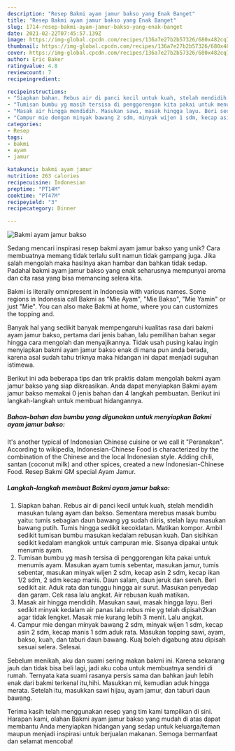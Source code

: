 ```yaml
---
description: "Resep Bakmi ayam jamur bakso yang Enak Banget"
title: "Resep Bakmi ayam jamur bakso yang Enak Banget"
slug: 1714-resep-bakmi-ayam-jamur-bakso-yang-enak-banget
date: 2021-02-22T07:45:57.139Z
image: https://img-global.cpcdn.com/recipes/136a7e27b2b57326/680x482cq70/bakmi-ayam-jamur-bakso-foto-resep-utama.jpg
thumbnail: https://img-global.cpcdn.com/recipes/136a7e27b2b57326/680x482cq70/bakmi-ayam-jamur-bakso-foto-resep-utama.jpg
cover: https://img-global.cpcdn.com/recipes/136a7e27b2b57326/680x482cq70/bakmi-ayam-jamur-bakso-foto-resep-utama.jpg
author: Eric Baker
ratingvalue: 4.8
reviewcount: 7
recipeingredient:

recipeinstructions:
- "Siapkan bahan. Rebus air di panci kecil untuk kuah, stelah mendidih masukan tulang ayam dan bakso. Sementara merebus masak bumbu yaitu: tumis sebagian daun bawang yg sudah diiris, stelah layu masukan bawang putih. Tumis hingga sedikit kecoklatan. Matikan kompor. Ambil sedikit tumisan bumbu masukan kedalam rebusan kuah. Dan sisihkan sedikit kedalam mangkok untuk campuran mie. Sisanya dipakai untuk menumis ayam."
- "Tumisan bumbu yg masih tersisa di penggorengan kita pakai untuk menumis ayam. Masukan ayam tumis sebentar, masukan jamur, tumis sebentar, masukan minyak wijen 2 sdm, kecap asin 2 sdm, kecap ikan 1/2 sdm, 2 sdm kecap manis. Daun salam, daun jeruk dan sereh. Beri sedikit air. Aduk rata dan tunggu hingga air surut. Masukan penyedap dan garam. Cek rasa lalu angkat. Air rebusan kuah matikan."
- "Masak air hingga mendidih. Masukan sawi, masak hingga layu. Beri sedikit minyak kedalam air panas lalu rebus mie yg telah dipisah2kan agar tidak lengket. Masak mie kurang lebih 3 menit. Lalu angkat."
- "Campur mie dengan minyak bawang 2 sdm, minyak wijen 1 sdm, kecap asin 2 sdm, kecap manis 1 sdm.aduk rata. Masukan topping sawi, ayam, bakso, kuah, dan taburi daun bawang. Kuaj boleh digabung atau dipisah sesuai selera. Selesai."
categories:
- Resep
tags:
- bakmi
- ayam
- jamur

katakunci: bakmi ayam jamur 
nutrition: 263 calories
recipecuisine: Indonesian
preptime: "PT14M"
cooktime: "PT47M"
recipeyield: "3"
recipecategory: Dinner

---
```



![Bakmi ayam jamur bakso](https://img-global.cpcdn.com/recipes/136a7e27b2b57326/680x482cq70/bakmi-ayam-jamur-bakso-foto-resep-utama.jpg)

Sedang mencari inspirasi resep bakmi ayam jamur bakso yang unik? Cara membuatnya memang tidak terlalu sulit namun tidak gampang juga. Jika salah mengolah maka hasilnya akan hambar dan bahkan tidak sedap. Padahal bakmi ayam jamur bakso yang enak seharusnya mempunyai aroma dan cita rasa yang bisa memancing selera kita.

Bakmi is literally omnipresent in Indonesia with various names. Some regions in Indonesia call Bakmi as &#34;Mie Ayam&#34;, &#34;Mie Bakso&#34;, &#34;Mie Yamin&#34; or just &#34;Mie&#34;. You can also make Bakmi at home, where you can customizes the topping and.

Banyak hal yang sedikit banyak mempengaruhi kualitas rasa dari bakmi ayam jamur bakso, pertama dari jenis bahan, lalu pemilihan bahan segar hingga cara mengolah dan menyajikannya. Tidak usah pusing kalau ingin menyiapkan bakmi ayam jamur bakso enak di mana pun anda berada, karena asal sudah tahu triknya maka hidangan ini dapat menjadi suguhan istimewa.


Berikut ini ada beberapa tips dan trik praktis dalam mengolah bakmi ayam jamur bakso yang siap dikreasikan. Anda dapat menyiapkan Bakmi ayam jamur bakso memakai 0 jenis bahan dan 4 langkah pembuatan. Berikut ini langkah-langkah untuk membuat hidangannya.

<!--inarticleads1-->

##### Bahan-bahan dan bumbu yang digunakan untuk menyiapkan Bakmi ayam jamur bakso:



It&#39;s another typical of Indonesian Chinese cuisine or we call it &#34;Peranakan&#34;. According to wikipedia, Indonesian-Chinese Food is characterized by the combination of the Chinese and the local Indonesian style. Adding chili, santan (coconut milk) and other spices, created a new Indonesian-Chinese Food. Resep Bakmi GM special Ayam Jamur. 

<!--inarticleads2-->

##### Langkah-langkah membuat Bakmi ayam jamur bakso:

1. Siapkan bahan. Rebus air di panci kecil untuk kuah, stelah mendidih masukan tulang ayam dan bakso. Sementara merebus masak bumbu yaitu: tumis sebagian daun bawang yg sudah diiris, stelah layu masukan bawang putih. Tumis hingga sedikit kecoklatan. Matikan kompor. Ambil sedikit tumisan bumbu masukan kedalam rebusan kuah. Dan sisihkan sedikit kedalam mangkok untuk campuran mie. Sisanya dipakai untuk menumis ayam.
1. Tumisan bumbu yg masih tersisa di penggorengan kita pakai untuk menumis ayam. Masukan ayam tumis sebentar, masukan jamur, tumis sebentar, masukan minyak wijen 2 sdm, kecap asin 2 sdm, kecap ikan 1/2 sdm, 2 sdm kecap manis. Daun salam, daun jeruk dan sereh. Beri sedikit air. Aduk rata dan tunggu hingga air surut. Masukan penyedap dan garam. Cek rasa lalu angkat. Air rebusan kuah matikan.
1. Masak air hingga mendidih. Masukan sawi, masak hingga layu. Beri sedikit minyak kedalam air panas lalu rebus mie yg telah dipisah2kan agar tidak lengket. Masak mie kurang lebih 3 menit. Lalu angkat.
1. Campur mie dengan minyak bawang 2 sdm, minyak wijen 1 sdm, kecap asin 2 sdm, kecap manis 1 sdm.aduk rata. Masukan topping sawi, ayam, bakso, kuah, dan taburi daun bawang. Kuaj boleh digabung atau dipisah sesuai selera. Selesai.


Sebelum menikah, aku dan suami sering makan bakmi ini. Karena sekarang jauh dan tidak bisa beli lagi, jadi aku coba untuk membuatnya sendiri di rumah. Ternyata kata suami rasanya persis sama dan bahkan jauh lebih enak dari bakmi terkenal itu,hihi. Masukkan mi, kemudian aduk hingga merata. Setelah itu, masukkan sawi hijau, ayam jamur, dan taburi daun bawang. 

Terima kasih telah menggunakan resep yang tim kami tampilkan di sini. Harapan kami, olahan Bakmi ayam jamur bakso yang mudah di atas dapat membantu Anda menyiapkan hidangan yang sedap untuk keluarga/teman maupun menjadi inspirasi untuk berjualan makanan. Semoga bermanfaat dan selamat mencoba!
